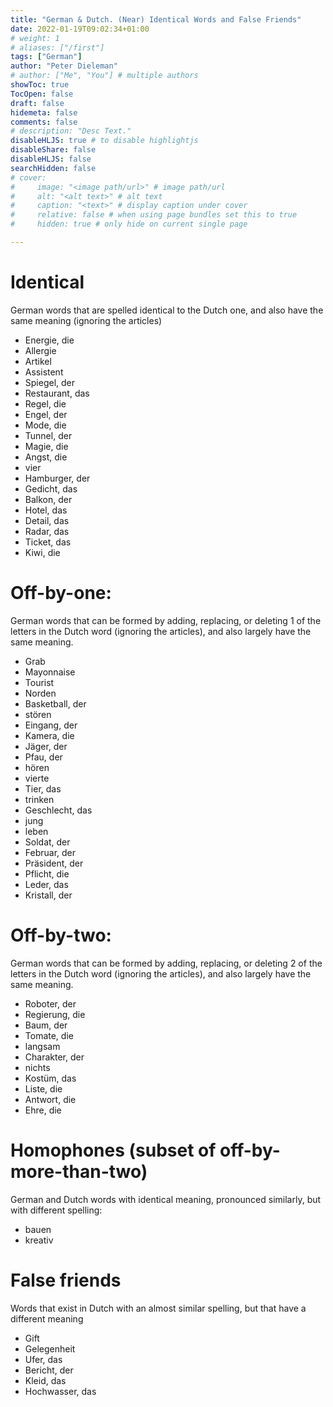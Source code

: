 ```yaml
---
title: "German & Dutch. (Near) Identical Words and False Friends"
date: 2022-01-19T09:02:34+01:00
# weight: 1
# aliases: ["/first"]
tags: ["German"]
author: "Peter Dieleman"
# author: ["Me", "You"] # multiple authors
showToc: true
TocOpen: false
draft: false
hidemeta: false
comments: false
# description: "Desc Text."
disableHLJS: true # to disable highlightjs
disableShare: false
disableHLJS: false
searchHidden: false
# cover:
#     image: "<image path/url>" # image path/url
#     alt: "<alt text>" # alt text
#     caption: "<text>" # display caption under cover
#     relative: false # when using page bundles set this to true
#     hidden: true # only hide on current single page

---
```


# Identical

German words that are spelled identical to the Dutch one, and also have the same meaning (ignoring the articles)

- Energie, die
- Allergie
- Artikel
- Assistent
- Spiegel, der
- Restaurant, das
- Regel, die
- Engel, der
- Mode, die
- Tunnel, der
- Magie, die
- Angst, die
- vier
- Hamburger, der
- Gedicht, das
- Balkon, der
- Hotel, das
- Detail, das
- Radar, das
- Ticket, das
- Kiwi, die

# Off-by-one:

German words that can be formed by adding, replacing, or deleting 1 of the letters in the Dutch word (ignoring the articles), and also largely have the same meaning.

- Grab
- Mayonnaise
- Tourist
- Norden
- Basketball, der
- stören
- Eingang, der
- Kamera, die
- Jäger, der
- Pfau, der
- hören
- vierte 
- Tier, das
- trinken
- Geschlecht, das
- jung
- leben
- Soldat, der
- Februar, der
- Präsident, der
- Pflicht, die
- Leder, das
- Kristall, der

# Off-by-two:

German words that can be formed by adding, replacing, or deleting 2 of the letters in the Dutch word (ignoring the articles), and also largely have the same meaning.

- Roboter, der
- Regierung, die
- Baum, der
- Tomate, die
- langsam
- Charakter, der
- nichts
- Kostüm, das
- Liste, die
- Antwort, die
- Ehre, die

# Homophones (subset of off-by-more-than-two)

German and Dutch words with identical meaning, pronounced similarly, but with different spelling:

- bauen
- kreativ

# False friends

Words that exist in Dutch with an almost similar spelling, but that have a different meaning

- Gift
- Gelegenheit
- Ufer, das
- Bericht, der
- Kleid, das
- Hochwasser, das